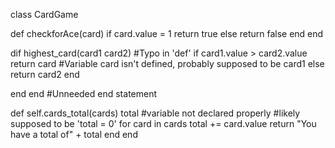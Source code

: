 class CardGame

  def checkforAce(card)
    if card.value = 1
      return true
    else
      return false
    end
  end

  dif highest_card(card1 card2)
  #Typo in 'def' 
  if card1.value > card2.value
    return card
    #Variable card isn't defined, probably supposed to be card1
  else
    return card2
  end

end
end
#Unneeded end statement

def self.cards_total(cards)
  total
  #variable not declared properly
  #likely supposed to be 'total = 0'
  for card in cards
    total += card.value
    return "You have a total of" + total
  end
end
